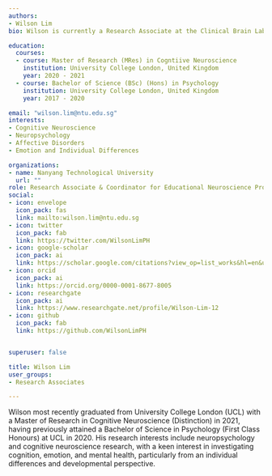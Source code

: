 ```yaml
---
authors:
- Wilson Lim
bio: Wilson is currently a Research Associate at the Clinical Brain Lab. 

education:
  courses:
  - course: Master of Research (MRes) in Cogntiive Neuroscience
    institution: University College London, United Kingdom
    year: 2020 - 2021
  - course: Bachelor of Science (BSc) (Hons) in Psychology
    institution: University College London, United Kingdom
    year: 2017 - 2020

email: "wilson.lim@ntu.edu.sg"
interests:
- Cognitive Neuroscience
- Neuropsychology
- Affective Disorders
- Emotion and Individual Differences

organizations:
- name: Nanyang Technological University
  url: ""
role: Research Associate & Coordinator for Educational Neuroscience Projects
social:
- icon: envelope
  icon_pack: fas
  link: mailto:wilson.lim@ntu.edu.sg
- icon: twitter
  icon_pack: fab
  link: https://twitter.com/WilsonLimPH
- icon: google-scholar
  icon_pack: ai
  link: https://scholar.google.com/citations?view_op=list_works&hl=en&user=qKbexJIAAAAJ
- icon: orcid
  icon_pack: ai
  link: https://orcid.org/0000-0001-8677-8005
- icon: researchgate
  icon_pack: ai
  link: https://www.researchgate.net/profile/Wilson-Lim-12
- icon: github
  icon_pack: fab
  link: https://github.com/WilsonLimPH


superuser: false

title: Wilson Lim
user_groups:
- Research Associates

---
```


Wilson most recently graduated from University College London (UCL) with a Master of Research in Cognitive Neuroscience (Distinction) in 2021, having previously attained a Bachelor of Science in Psychology (First Class Honours) at UCL in 2020. His research interests include neuropsychology and cognitive neuroscience research, with a keen interest in investigating cognition, emotion, and mental health, particularly from an individual differences and developmental perspective. 
